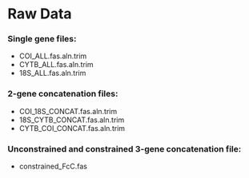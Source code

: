 # Raw Data

### Single gene files:
- COI_ALL.fas.aln.trim
- CYTB_ALL.fas.aln.trim
- 18S_ALL.fas.aln.trim

### 2-gene concatenation files:
- COI_18S_CONCAT.fas.aln.trim
- 18S_CYTB_CONCAT.fas.aln.trim
- CYTB_COI_CONCAT.fas.aln.trim

### Unconstrained and constrained 3-gene concatenation file:
- constrained_FcC.fas
